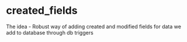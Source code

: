 # created_fields
The idea - Robust way of adding created and modified fields for data we add to database through db triggers
